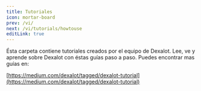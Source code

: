 ```yaml
---
title: Tutoriales
icon: mortar-board
prev: /vi/
next: /vi/tutorials/howtouse
editLink: true
---
```


Ésta carpeta contiene tutoriales creados por el equipo de Dexalot. Lee, ve y aprende sobre Dexalot con éstas guías paso a paso. Puedes encontrar mas guías en:

[https://medium.com/dexalot/tagged/dexalot-tutorial](https://medium.com/dexalot/tagged/dexalot-tutorial)
